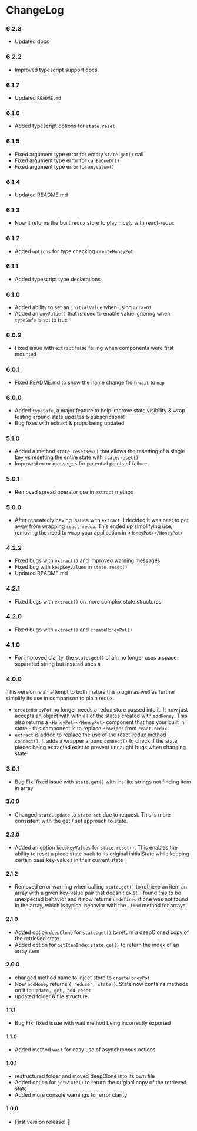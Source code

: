 
# ChangeLog

### **6.2.3**
- Updated docs

### **6.2.2**
- Improved typescript support docs

### **6.1.7**
- Updated `README.md`

### **6.1.6**
- Added typescript options for `state.reset`

### **6.1.5**
- Fixed argument type error for empty `state.get()` call
- Fixed argument type error for `canBeOneOf()`
- Fixed argument type error for `anyValue()`

### **6.1.4**
- Updated README.md

### **6.1.3**
- Now it returns the built redux store to play nicely with react-redux

### **6.1.2**
- Added `options` for type checking `createHoneyPot`

### **6.1.1**
- Added typescript type declarations

### **6.1.0**
- Added ability to set an `initialValue` when using `arrayOf`
- Added an `anyValue()` that is used to enable value ignoring when `typeSafe` is set to true

### **6.0.2**
- Fixed issue with `extract` false failing when components were first mounted

### **6.0.1**
- Fixed README.md to show the name change from `wait` to `nap`

### **6.0.0**
- Added `typeSafe`, a major feature to help improve state visibility & wrap testing around state updates & subscriptions!
- Bug fixes with extract & props being updated 

### **5.1.0**
- Added a method ```state.resetKey()``` that allows the resetting of a single key vs resetting the entire state with ```state.reset()```
- Improved error messages for potential points of failure

### **5.0.1**
- Removed spread operator use in ```extract``` method

### **5.0.0**

- After repeatedly having issues with ```extract```, I decided it was best to get away from wrapping ```react-redux```. This ended up simplifying use, removing the need to wrap your application in ```<HoneyPot></HoneyPot>```

### **4.2.2**

- Fixed bugs with ```extract()``` and improved warning messages
- Fixed bug with ```keepKeyValues``` in ```state.reset()```
- Updated README.md

### **4.2.1**

- Fixed bugs with ```extract()``` on more complex state structures

### **4.2.0**

- Fixed bugs with ```extract()``` and ```createHoneyPot()```

### **4.1.0**

- For improved clarity, the ```state.get()``` chain no longer uses a space-separated string but instead uses a ```.```

### **4.0.0**
This version is an attempt to both mature this plugin as well as further simplify its use in comparison to plain redux.

- ```createHoneyPot``` no longer needs a redux store passed into it. It now just accepts an object with with all of the states created with  ```addHoney```. This also returns a ```<HoneyPot></HoneyPot>``` component that has your built in store - this component is to replace ```Provider``` from ```react-redux```
- ```extract``` is added to replace the use of the react-redux method ```connect()```. It adds a wrapper around ```connect()``` to check if the state pieces being extracted exist to prevent uncaught bugs when changing state

### **3.0.1**
- Bug Fix: fixed issue with `state.get()` with int-like strings not finding item in array

#### **3.0.0**
- Changed ```state.update``` to ```state.set``` due to request. This is more consistent with the get / set approach to state.

#### **2.2.0**
- Added an option ```keepKeyValues``` for ```state.reset()```. This enables the ability to reset a piece state back to its original initialState while keeping certain pass key-values in their current state

#### **2.1.2**
- Removed error warning when calling ```state.get()``` to retrieve an item an array with a given key-value pair that doesn't exist. I found this to be unexpected behavior and it now returns ```undefined``` if one was not found in the array, which is typical behavior with the ```.find``` method for arrays

#### **2.1.0**
- Added option ```deepClone``` for ```state.get()``` to return a deepCloned copy of the retrieved state
- Added option for ```getItemIndex``` ```state.get()``` to return the index of an array item

#### **2.0.0**
- changed method name to inject store to ```createHoneyPot```
- Now ```addHoney``` returns ```{ reducer, state }```. State now contains methods on it to ```update, get, and reset```
- updated folder & file structure

#### **1.1.1**
- Bug Fix: fixed issue with wait method being incorrectly exported

#### **1.1.0**
- Added method ```wait``` for easy use of asynchronous actions 

#### **1.0.1**
- restructured folder and moved deepClone into its own file
- Added option for ```getState()``` to return the original copy of the retrieved state
- Added more console warnings for error clarity

#### **1.0.0**

- First version release! 🎉

